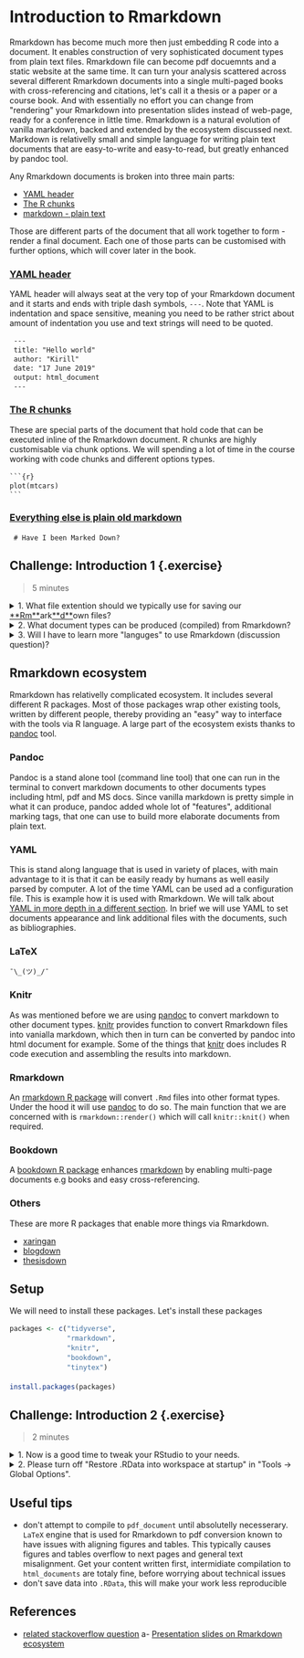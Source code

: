 # Introduction to Rmarkdown

Rmarkdown has become much more then just embedding R code into a document. It enables construction of very sophisticated document types from plain text files. Rmarkdown file can become pdf docuemnts and a static website at the same time. It can turn your analysis scattered across several different Rmarkdown documents into a single multi-paged books with cross-referencing and citations, let's call it a thesis or a paper or a course book. And with essentially no effort you can change from "rendering" your Rmarkdown into presentation slides instead of web-page, ready for a conference in little time. Rmarkdown is a natural evolution of vanilla markdown, backed and extended by the ecosystem discussed next. Markdown is relativelly small and simple language for writing plain text documents that are easy-to-write and easy-to-read, but greatly enhanced by pandoc tool.

Any Rmarkdown documents is broken into three main parts:

- [YAML header](#yaml-header)
- [The R chunks](#the-r-chunks)
- [markdown - plain text](#vanilla-markdown)

Those are different parts of the document that all work together to form - render a final document. Each one of those parts can be customised with further options, which will cover later in the book.

### [YAML header](#yaml-header)

YAML header will always seat at the very top of your Rmarkdown document and it starts and ends with triple dash symbols, `---`. Note that YAML is indentation and space sensitive, meaning you need to be rather strict about amount of indentation you use and text strings will need to be quoted.

```
 ---
 title: "Hello world"
 author: "Kirill"
 date: "17 June 2019"
 output: html_document
 ---
```

### [The R chunks](#the-r-chunks)

These are special parts of the document that hold code that can be executed inline of the Rmarkdown document. R chunks are highly customisable via chunk options. We will spending a lot of time in the course working with code chunks and different options types.


````
```{r}
plot(mtcars)
```
````

### [Everything else is plain old markdown](#vanilla-markdown)

```
 # Have I been Marked Down?
```

## Challenge: Introduction 1 {.exercise}

> 5 minutes

<details>

  <summary>
    1. What file extention should we typically use for saving our <u>**Rm**</u>ark<u>**d**</u>own files?
  </summary>
  [answer link](https://superuser.com/questions/249436/file-extension-for-markdown-files)

</details>


<details>

  <summary>
    2. What document types can be produced (compiled) from Rmarkdown?
  </summary>

  <a href="https://r4ds.had.co.nz/r-markdown-formats.html">
    <img src="figures/document_types2.png" title="Rmarkdown document types" alt="doc_types">
  </a>

</details>

<details>
  <summary>
    3. Will I have to learn more "languges" to use Rmarkdown (discussion question)?
  </summary>

  The short answer is no. Learning and writing Rmarkdown will take you a very long way.

  The longer answer is yes. At some point in the future you might want to very sophisticated documents and for that you'll most certainly will need at least tiny amount of html + css knowledge and maybe some knowledge about LaTeX (I've yet to learn a single thing about LaTeX - so far so good :D )

  [check out this bit of Rmarkdown](link to github that the line of code above)

</details>

## Rmarkdown ecosystem

Rmarkdown has relativelly complicated ecosystem. It includes several different R packages. Most of those packages wrap other existing tools, written by different people, thereby providing an "easy" way to interface with the tools via R language. A large part of the ecosystem exists thanks to [pandoc](https://pandoc.org/) tool.

### Pandoc

Pandoc is a stand alone tool (command line tool) that one can run in the terminal to convert markdown documents to other documents types including html, pdf and MS docs. Since vanilla markdown is pretty simple in what it can produce, pandoc added whole lot of "features", additional marking tags, that one can use to build more elaborate documents from plain text.

### YAML

This is stand along language that is used in variety of places, with main advantage to it is that it can be easily ready by humans as well easily parsed by computer. A lot of the time YAML can be used ad a configuration file. This is example how it is used with Rmarkdown. We will talk about [YAML in more depth in a different section](#yaml-header-introduction). In brief we will use YAML to set documents appearance and link additional files with the documents, such as bibliographies.

### LaTeX

```
¯\_(ツ)_/¯

```

### Knitr

As was mentioned before we are using [pandoc](https://pandoc.org/) to convert markdown to other document types. [knitr](https://yihui.name/knitr/) provides function to convert Rmarkdown files into vanialla markdown, which then in turn can be converted by pandoc into html document for example. Some of the things that [knitr](https://yihui.name/knitr/) does includes R code execution and assembling the results into markdown.

### Rmarkdown

An [rmarkdown R package](https://github.com/rstudio/rmarkdown) will convert `.Rmd` files into other format types. Under the hood it will use [pandoc](https://pandoc.org/) to do so. The main function that we are concerned with is `rmarkdown::render()` which will call `knitr::knit()` when required.

### Bookdown

A [bookdown R package](https://github.com/rstudio/bookdown) enhances [rmarkdown](https://github.com/rstudio/rmarkdown) by enabling multi-page documents e.g books and easy cross-referencing.

### Others

These are more R packages that enable more things via Rmarkdown.

- [xaringan](https://github.com/yihui/xaringan)
- [blogdown](https://github.com/rstudio/blogdown)
- [thesisdown](https://github.com/ismayc/thesisdown)

## Setup

We will need to install these packages. Let's install these packages



```r
packages <- c("tidyverse",
              "rmarkdown",
              "knitr",
              "bookdown",
              "tinytex")

install.packages(packages)
```

## Challenge: Introduction 2 {.exercise}

> 2 minutes

<details>

  <summary>
    1. Now is a good time to tweak your RStudio to your needs.
  </summary>

  - change font size
  - change themes and backgroung color
  - rearrange panels

</details>

<details>

  <summary>
    2. Please turn off "Restore .RData into workspace at startup" in "Tools -> Global Options".
  </summary>

</details>


## Useful tips

<!--
#NOTE you found gold !
> One cannot know all of Rmarkdown wisdom. One would continuesly learn to make oneself more Rsome.
-->

- don't attempt to compile to `pdf_document` until absolutelly necesserary. `LaTeX` engine that is used for Rmarkdown to pdf conversion known to have issues with aligning figures and tables. This typically causes figures and tables overflow to next pages and general text misalignment. Get your content written first, intermidiate compilation to `html_documents` are totaly fine, before worrying about technical issues
- don't save data into `.RData`, this will make your work less reproducible

## References

- [related stackoverflow question](https://stackoverflow.com/questions/40563479/relationship-between-r-markdown-knitr-pandoc-and-bookdown)
a- [Presentation slides on Rmarkdown ecosystem](https://slides.yihui.name/2017-DSM-rmarkdown-Yihui-Xie.html)

